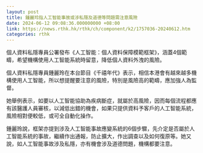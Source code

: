 ```yaml
---
layout: post
title: 鍾麗玲指人工智能事故或涉私隱及道德等問題需注意風險
date: 2024-06-12 09:08:36.000000000 +08:00
link: https://news.rthk.hk/rthk/ch/component/k2/1757036-20240612.htm
categories: rthk
---
```


個人資料私隱專員公署發布《人工智能：個人資料保障模範框架》，涵蓋4個範疇，希望機構使用人工智能系統時留意，降低個人資料外洩的風險。

個人資料私隱專員鍾麗玲在本台節目《千禧年代》表示，相信本港會有越來越多機構使用人工智能，所以想提醒要注意的風險，特別是風險高的範疇，應加強人為監督。

她舉例表示，如要以人工智能協助為疾病斷症，就屬於高風險，因而每個流程都應有該醫護人員審核，以減低出錯的機會，如果只提供資料予客戶的人工智能系統，風險相對便較低，或可全自動化操作。

鍾麗玲說，框架亦提到涉及人工智能事故應變系統的6個步驟，先介定是否屬於人工智能系統的事故，繼續作出通報，防止擴大，作出調查以及如何復原等。她又說，如人工智能事故涉及私隱，亦有機會涉及道德問題，機構都要注意。
